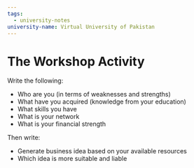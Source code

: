 ```yaml
---
tags:
  - university-notes
university-name: Virtual University of Pakistan
---
```


# The Workshop Activity
Write the following:
- Who are you (in terms of weaknesses and strengths)
- What have you acquired (knowledge from your education)
- What skills you have
- What is your network
- What is your financial strength

Then write:
- Generate business idea based on your available resources
- Which idea is more suitable and liable
